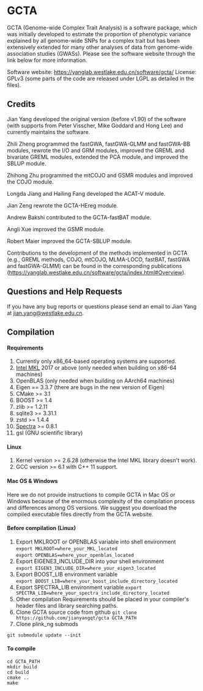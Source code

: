 # GCTA
GCTA (Genome-wide Complex Trait Analysis) is a software package, which was initially developed to estimate the proportion of phenotypic variance explained by all genome-wide SNPs for a complex trait but has been extensively extended for many other analyses of data from genome-wide association studies (GWASs). Please see the software website through the link below for more information.

Software website: https://yanglab.westlake.edu.cn/software/gcta/
License: GPLv3 (some parts of the code are released under LGPL as detailed in the files).


## Credits  
Jian Yang developed the original version (before v1.90) of the software (with supports from Peter Visscher, Mike Goddard and Hong Lee) and currently maintains the software.

Zhili Zheng programmed the fastGWA, fastGWA-GLMM and fastGWA-BB modules, rewrote the I/O and GRM modules, improved the GREML and bivariate GREML modules, extended the PCA module, and improved the SBLUP module.  

Zhihong Zhu programmed the mtCOJO and GSMR modules and improved the COJO module.  

Longda Jiang and Hailing Fang developed the ACAT-V module.  

Jian Zeng rewrote the GCTA-HEreg module.  

Andrew Bakshi contributed to the GCTA-fastBAT module.

Angli Xue improved the GSMR module.

Robert Maier improved the GCTA-SBLUP module.

Contributions to the development of the methods implemented in GCTA (e.g., GREML methods, COJO, mtCOJO, MLMA-LOCO, fastBAT, fastGWA and fastGWA-GLMM) can be found in the corresponding publications (https://yanglab.westlake.edu.cn/software/gcta/index.html#Overview).


## Questions and Help Requests
If you have any bug reports or questions please send an email to Jian Yang at <jian.yang@westlake.edu.cn>.


## Compilation

#### Requirements
1. Currently only x86\_64-based operating systems are supported.
2. [Intel MKL](https://www.intel.com/content/www/us/en/developer/tools/oneapi/onemkl-download.html) 2017 or above (only needed when building on x86\-64 machines)
3. OpenBLAS (only needed when building on AArch64 machines)
4. Eigen == 3.3.7 (there are bugs in the new version of Eigen)
5. CMake >= 3.1
6. BOOST >= 1.4
7. zlib >= 1.2.11
8. sqlite3 >= 3.31.1
9. zstd >= 1.4.4
10. [Spectra](https://spectralib.org/) >= 0.8.1
11. gsl (GNU scientific library)

#### Linux
1. Kernel version >= 2.6.28 (otherwise the Intel MKL library doesn't work).
2. GCC version >= 6.1 with C++ 11 support.

#### Mac OS & Windows
Here we do not provide instructions to compile GCTA in Mac OS or Windows because of the enormous complexity of the compilation process and differences among OS versions. We suggest you download the compiled executable files directly from the GCTA website.

#### Before compilation (Linux)
1. Export MKLROOT or OPENBLAS variable into shell environment  
`export MKLROOT=where_your_MKL_located`  
`export OPENBLAS=where_your_openblas_located`  
2. Export EIGENE3_INCLUDE_DIR into your shell environment  
`export EIGEN3_INCLUDE_DIR=where_your_eigen3_located`  
3. Export BOOST_LIB environment variable  
`export BOOST_LIB=where_your_boost_include_directory_located`  
4. Export SPECTRA_LIB environment variable
`export SPECTRA_LIB=where_your_spectra_include_directory_located`
5. Other compilation Requirements should be placed in your compiler's header files and library searching paths.  
6. Clone GCTA source code from github 
`git clone https://github.com/jianyangqt/gcta GCTA_PATH`
7. Clone plink_ng submods
```
git submodule update --init
```

#### To compile
```
cd GCTA_PATH
mkdir build
cd build
cmake ..
make
```

